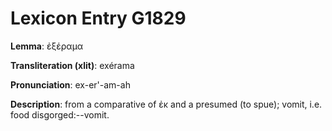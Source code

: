 # Lexicon Entry G1829

**Lemma**: ἐξέραμα

**Transliteration (xlit)**: exérama

**Pronunciation**: ex-er'-am-ah

**Description**:
from a comparative of ἐκ and a presumed  (to spue); vomit, i.e. food disgorged:--vomit.
